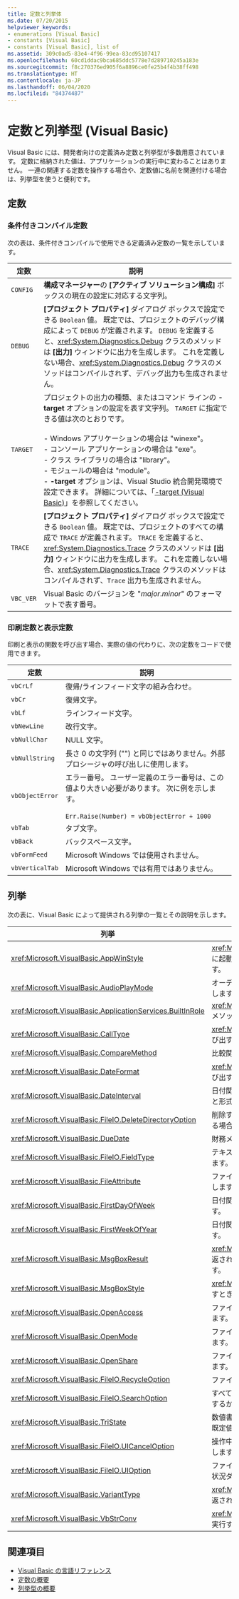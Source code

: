 ```yaml
---
title: 定数と列挙体
ms.date: 07/20/2015
helpviewer_keywords:
- enumerations [Visual Basic]
- constants [Visual Basic]
- constants [Visual Basic], list of
ms.assetid: 309c0ad5-83e4-4f96-99ea-83cd95107417
ms.openlocfilehash: 60cd1ddac9bca685ddc5778e7d289710245a183e
ms.sourcegitcommit: f8c270376ed905f6a8896ce0fe25b4f4b38ff498
ms.translationtype: HT
ms.contentlocale: ja-JP
ms.lasthandoff: 06/04/2020
ms.locfileid: "84374487"
---
```

# <a name="constants-and-enumerations-visual-basic"></a>定数と列挙型 (Visual Basic)

Visual Basic には、開発者向けの定義済み定数と列挙型が多数用意されています。 定数に格納された値は、アプリケーションの実行中に変わることはありません。 一連の関連する定数を操作する場合や、定数値に名前を関連付ける場合は、列挙型を使うと便利です。  
  
## <a name="constants"></a>定数  
  
### <a name="conditional-compilation-constants"></a>条件付きコンパイル定数  

 次の表は、条件付きコンパイルで使用できる定義済み定数の一覧を示しています。  
  
|**定数**|**説明**|  
|---|---|  
|`CONFIG`|**構成マネージャー**の **[アクティブ ソリューション構成]** ボックスの現在の設定に対応する文字列。|  
|`DEBUG`|**[プロジェクト プロパティ]** ダイアログ ボックスで設定できる `Boolean` 値。 既定では、プロジェクトのデバッグ構成によって `DEBUG` が定義されます。 `DEBUG` を定義すると、<xref:System.Diagnostics.Debug> クラスのメソッドは **[出力]** ウィンドウに出力を生成します。 これを定義しない場合、<xref:System.Diagnostics.Debug> クラスのメソッドはコンパイルされず、デバッグ出力も生成されません。|  
|`TARGET`|プロジェクトの出力の種類、またはコマンド ラインの **-target** オプションの設定を表す文字列。 `TARGET` に指定できる値は次のとおりです。<br /><br /> - Windows アプリケーションの場合は "winexe"。<br />- コンソール アプリケーションの場合は "exe"。<br />- クラス ライブラリの場合は "library"。<br />- モジュールの場合は "module"。<br />- **-target** オプションは、Visual Studio 統合開発環境で設定できます。 詳細については、「[-target (Visual Basic)](../reference/command-line-compiler/target.md)」を参照してください。|  
|`TRACE`|**[プロジェクト プロパティ]** ダイアログ ボックスで設定できる `Boolean` 値。 既定では、プロジェクトのすべての構成で `TRACE` が定義されます。 `TRACE` を定義すると、<xref:System.Diagnostics.Trace> クラスのメソッドは **[出力]** ウィンドウに出力を生成します。 これを定義しない場合、<xref:System.Diagnostics.Trace> クラスのメソッドはコンパイルされず、`Trace` 出力も生成されません。|  
|`VBC_VER`|Visual Basic のバージョンを "*major*.*minor*" のフォーマットで表す番号。|  
  
### <a name="print-and-display-constants"></a>印刷定数と表示定数  

 印刷と表示の関数を呼び出す場合、実際の値の代わりに、次の定数をコードで使用できます。  
  
|**定数**|**説明**|  
|---|---|  
|`vbCrLf`|復帰/ラインフィード文字の組み合わせ。|  
|`vbCr`|復帰文字。|  
|`vbLf`|ラインフィード文字。|  
|`vbNewLine`|改行文字。|  
|`vbNullChar`|NULL 文字。|  
|`vbNullString`|長さ 0 の文字列 ("") と同じではありません。外部プロシージャの呼び出しに使用します。|  
|`vbObjectError`|エラー番号。 ユーザー定義のエラー番号は、この値より大きい必要があります。 次に例を示します。<br /><br /> `Err.Raise(Number) = vbObjectError + 1000`|  
|`vbTab`|タブ文字。|  
|`vbBack`|バックスペース文字。|  
|`vbFormFeed`|Microsoft Windows では使用されません。|  
|`vbVerticalTab`|Microsoft Windows では有用ではありません。|  
  
## <a name="enumerations"></a>列挙  

 次の表に、Visual Basic によって提供される列挙の一覧とその説明を示します。  
  
|列挙|説明|  
|---|---|  
|<xref:Microsoft.VisualBasic.AppWinStyle>|<xref:Microsoft.VisualBasic.Interaction.Shell%2A> 関数の呼び出し時に起動されるプログラムに使用するウィンドウ スタイルを示します。|  
|<xref:Microsoft.VisualBasic.AudioPlayMode>|オーディオ メソッドを呼び出すときにサウンドを再生する方法を示します。|  
|<xref:Microsoft.VisualBasic.ApplicationServices.BuiltInRole>|<xref:Microsoft.VisualBasic.ApplicationServices.User.IsInRole%2A> メソッドを呼び出すときに確認するロールの種類を示します。|  
|<xref:Microsoft.VisualBasic.CallType>|<xref:Microsoft.VisualBasic.Interaction.CallByName%2A> 関数を呼び出すときに呼び出されるプロシージャの種類を示します。|  
|<xref:Microsoft.VisualBasic.CompareMethod>|比較関数を呼び出すときの文字列の比較方法を示します。|  
|<xref:Microsoft.VisualBasic.DateFormat>|<xref:Microsoft.VisualBasic.Strings.FormatDateTime%2A> 関数を呼び出すときの日付の表示方法を示します。|  
|<xref:Microsoft.VisualBasic.DateInterval>|日付関連の関数を呼び出すときに使用する、日付の間隔の決定方法と形式の設定方法を示します。|  
|<xref:Microsoft.VisualBasic.FileIO.DeleteDirectoryOption>|削除するディレクトリにファイルまたはディレクトリが含まれている場合に実行する操作を指定します。|  
|<xref:Microsoft.VisualBasic.DueDate>|財務メソッドを呼び出すときの支払期日を示します。|  
|<xref:Microsoft.VisualBasic.FileIO.FieldType>|テキスト フィールドを区切って指定するか、固定幅にするかを示します。|  
|<xref:Microsoft.VisualBasic.FileAttribute>|ファイル アクセス関数を呼び出すときに使用するファイル属性を示します。|  
|<xref:Microsoft.VisualBasic.FirstDayOfWeek>|日付関連の関数を呼び出すときに使用する週の最初の曜日を示します。|  
|<xref:Microsoft.VisualBasic.FirstWeekOfYear>|日付関連の関数を呼び出すときに使用する年の最初の週を示します。|  
|<xref:Microsoft.VisualBasic.MsgBoxResult>|<xref:Microsoft.VisualBasic.Interaction.MsgBox%2A> 関数によって返され、メッセージ ボックスのどのボタンが押されたかを示します。|  
|<xref:Microsoft.VisualBasic.MsgBoxStyle>|<xref:Microsoft.VisualBasic.Interaction.MsgBox%2A> 関数を呼び出すときに表示するボタンを示します。|  
|<xref:Microsoft.VisualBasic.OpenAccess>|ファイル アクセス関数を呼び出すときにファイルを開く方法を示します。|  
|<xref:Microsoft.VisualBasic.OpenMode>|ファイル アクセス関数を呼び出すときにファイルを開く方法を示します。|  
|<xref:Microsoft.VisualBasic.OpenShare>|ファイル アクセス関数を呼び出すときにファイルを開く方法を示します。|  
|<xref:Microsoft.VisualBasic.FileIO.RecycleOption>|ファイルを完全に削除するか、ごみ箱に移動するかを指定します。|  
|<xref:Microsoft.VisualBasic.FileIO.SearchOption>|すべてのディレクトリを検索するか最上位ディレクトリのみを検索するかを指定します。|  
|<xref:Microsoft.VisualBasic.TriState>|数値書式指定関数を呼び出すときに、`Boolean` 値を示すか、または既定値を使用する必要があるかどうかを示します。|  
|<xref:Microsoft.VisualBasic.FileIO.UICancelOption>|操作中にユーザーが **[キャンセル]** をクリックした場合の処理を指定します。|  
|<xref:Microsoft.VisualBasic.FileIO.UIOption>|ファイルまたはディレクトリをコピー、削除、移動するときに進行状況ダイアログを表示するかどうかを指定します。|  
|<xref:Microsoft.VisualBasic.VariantType>|<xref:Microsoft.VisualBasic.Information.VarType%2A> 関数によって返されるバリアント オブジェクトの型を示します。|  
|<xref:Microsoft.VisualBasic.VbStrConv>|<xref:Microsoft.VisualBasic.Strings.StrConv%2A> 関数の呼び出しで実行する変換の種類を示します。|  
  
## <a name="see-also"></a>関連項目

- [Visual Basic の言語リファレンス](index.md)
- [定数の概要](../programming-guide/language-features/constants-enums/constants-overview.md)
- [列挙型の概要](../programming-guide/language-features/constants-enums/enumerations-overview.md)
